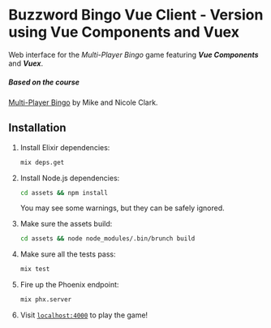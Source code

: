 # Buzzword Bingo Vue Client - Version using Vue Components and Vuex

Web interface for the _Multi-Player Bingo_ game
featuring **_Vue Components_** and **_Vuex_**.


##### Based on the course
[Multi-Player Bingo](https://pragmaticstudio.com/courses/unpacked-bingo)
by Mike and Nicole Clark.

## Installation

1. Install Elixir dependencies:

    ```sh
    mix deps.get
    ```

2. Install Node.js dependencies:

    ```sh
    cd assets && npm install
    ```

    You may see some warnings, but they can be safely ignored.

3. Make sure the assets build:

    ```sh
    cd assets && node node_modules/.bin/brunch build
    ```

4. Make sure all the tests pass:

    ```sh
    mix test
    ```

5. Fire up the Phoenix endpoint:

    ```sh
    mix phx.server
    ```

6. Visit [`localhost:4000`](http://localhost:4000) to play the game!
